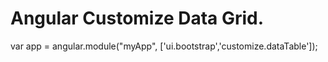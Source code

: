 Angular Customize Data Grid.
============================
    
var app = angular.module("myApp", ['ui.bootstrap','customize.dataTable']);

<customize-data-table id="dataTable"
     table-config = "dataTableConfig"
     table-action = "tableAction(action,data);">
</customize-data-table>

